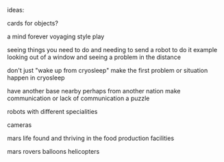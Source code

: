 ideas:

cards for objects?

a mind forever voyaging style play

seeing things you need to do and needing to send a robot to do it
example looking out of a window and seeing a problem in the distance


don't just "wake up from cryosleep" make the first problem or situation happen in cryosleep

have another base nearby perhaps from another nation
make communication or lack of communication a puzzle

robots with different specialities

cameras

mars life found and thriving in the food production facilities

mars rovers
balloons
helicopters

